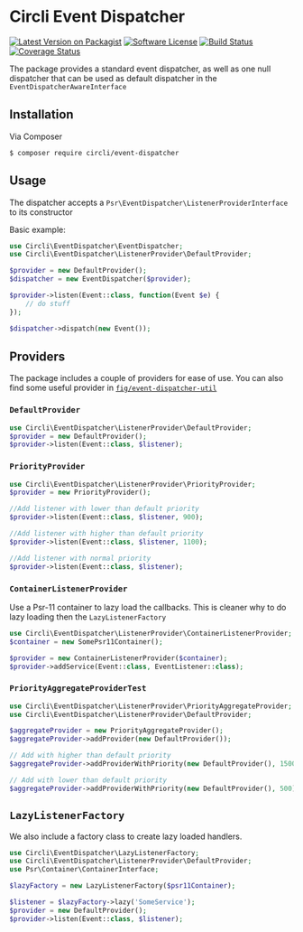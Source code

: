 # Circli Event Dispatcher

[![Latest Version on Packagist](https://img.shields.io/packagist/v/circli/event-dispatcher.svg)](https://packagist.org/packages/circli/event-dispatcher)
[![Software License](https://img.shields.io/github/license/circli/event-dispatcher.svg)](LICENSE.md)
[![Build Status](https://travis-ci.org/circli/event-dispatcher.svg?branch=2.x)](https://secure.travis-ci.org/circli/event-dispatcher)
[![Coverage Status](https://coveralls.io/repos/github/circli/event-dispatcher/badge.svg?branch=2.x)](https://coveralls.io/github/circli/event-dispatcher?branch=2.x)

The package provides a standard event dispatcher, as well as one null dispatcher that can be used as default dispatcher in the `EventDispatcherAwareInterface`

## Installation

Via Composer

```
$ composer require circli/event-dispatcher
```

## Usage

The dispatcher accepts a `Psr\EventDispatcher\ListenerProviderInterface` to its constructor

Basic example:

```php
use Circli\EventDispatcher\EventDispatcher;
use Circli\EventDispatcher\ListenerProvider\DefaultProvider;

$provider = new DefaultProvider();
$dispatcher = new EventDispatcher($provider);

$provider->listen(Event::class, function(Event $e) {
    // do stuff
});

$dispatcher->dispatch(new Event());
```

## Providers

The package includes a couple of providers for ease of use. You can also find some useful provider in [`fig/event-dispatcher-util`](https://github.com/php-fig/event-dispatcher-util)

### `DefaultProvider`

```php
use Circli\EventDispatcher\ListenerProvider\DefaultProvider;
$provider = new DefaultProvider();
$provider->listen(Event::class, $listener);
```

### `PriorityProvider`


```php
use Circli\EventDispatcher\ListenerProvider\PriorityProvider;
$provider = new PriorityProvider();

//Add listener with lower than default priority
$provider->listen(Event::class, $listener, 900);

//Add listener with higher than default priority
$provider->listen(Event::class, $listener, 1100);

//Add listener with normal priority
$provider->listen(Event::class, $listener);
```

### `ContainerListenerProvider`

Use a Psr-11 container to lazy load the callbacks.
This is cleaner why to do lazy loading then the `LazyListenerFactory`

```php
use Circli\EventDispatcher\ListenerProvider\ContainerListenerProvider;
$container = new SomePsr11Container();

$provider = new ContainerListenerProvider($container);
$provider->addService(Event::class, EventListener::class);
```

### `PriorityAggregateProviderTest`

```php
use Circli\EventDispatcher\ListenerProvider\PriorityAggregateProvider;
use Circli\EventDispatcher\ListenerProvider\DefaultProvider;

$aggregateProvider = new PriorityAggregateProvider();
$aggregateProvider->addProvider(new DefaultProvider());

// Add with higher than default priority
$aggregateProvider->addProviderWithPriority(new DefaultProvider(), 1500);

// Add with lower than default priority
$aggregateProvider->addProviderWithPriority(new DefaultProvider(), 500);

```


## `LazyListenerFactory`

We also include a factory class to create lazy loaded handlers.

```php
use Circli\EventDispatcher\LazyListenerFactory;
use Circli\EventDispatcher\ListenerProvider\DefaultProvider;
use Psr\Container\ContainerInterface;

$lazyFactory = new LazyListenerFactory($psr11Container);

$listener = $lazyFactory->lazy('SomeService');
$provider = new DefaultProvider();
$provider->listen(Event::class, $listener);
```

